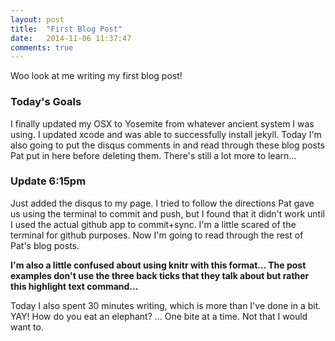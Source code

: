 ```yaml
---
layout: post
title:  "First Blog Post"
date:   2014-11-06 11:37:47
comments: true
---
```


Woo look at me writing my first blog post!  

### Today's Goals
I finally updated my OSX to Yosemite from whatever ancient system I was using. I updated xcode and was able to successfully install jekyll. Today I'm also going to put the disqus comments in and read through these blog posts Pat put in here before deleting them. There's still a lot more to learn... 

### Update 6:15pm
Just added the disqus to my page. I tried to follow the directions Pat gave us using the terminal to commit and push, but I found that it didn't work until I used the actual github app to commit+sync. I'm a little scared of the terminal for github purposes. Now I'm going to read through the rest of Pat's blog posts. 

**I'm also a little confused about using knitr with this format... The post examples don't use the three back ticks that they talk about but rather this highlight text command...**

Today I also spent 30 minutes writing, which is more than I've done in a bit. YAY! How do you eat an elephant? ... One bite at a time. Not that I would want to.




